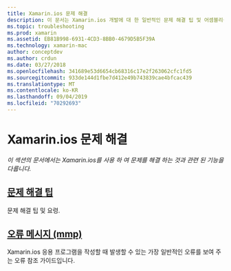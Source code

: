 ```yaml
---
title: Xamarin.ios 문제 해결
description: 이 문서는 Xamarin.ios 개발에 대 한 일반적인 문제 해결 팁 및 어셈블리를 Mac 응용 프로그램에 패키지 하는 도구인 mmp에서 생성 된 오류를 나열 하는 가이드로 연결 됩니다.
ms.topic: troubleshooting
ms.prod: xamarin
ms.assetid: EB81B998-6931-4CD3-8BB0-4679D5B5F39A
ms.technology: xamarin-mac
author: conceptdev
ms.author: crdun
ms.date: 03/27/2018
ms.openlocfilehash: 341689e53d6654cb68316c17e2f263062cfc1fd5
ms.sourcegitcommit: 933de144d1fbe7d412e49b743839cae4bfcac439
ms.translationtype: MT
ms.contentlocale: ko-KR
ms.lasthandoff: 09/04/2019
ms.locfileid: "70292693"
---
```

# <a name="xamarinmac-troubleshooting"></a>Xamarin.ios 문제 해결 

_이 섹션의 문서에서는 Xamarin.ios를 사용 하 여 문제를 해결 하는 것과 관련 된 기능을 다룹니다._

## <a name="troubleshooting-tipsmactroubleshootingtroubleshootingmd"></a>[문제 해결 팁](~/mac/troubleshooting/troubleshooting.md)

문제 해결 팁 및 요령.

## <a name="errors-messages-mmpmactroubleshootingmmp-errorsmd"></a>[오류 메시지 (mmp)](~/mac/troubleshooting/mmp-errors.md)

Xamarin.ios 응용 프로그램을 작성할 때 발생할 수 있는 가장 일반적인 오류를 보여 주는 오류 참조 가이드입니다.

